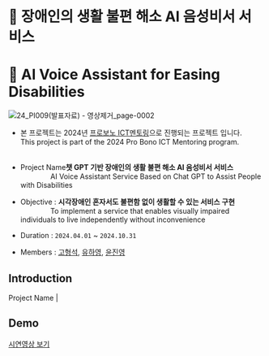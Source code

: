 # 👀 장애인의 생활 불편 해소 AI 음성비서 서비스
# 👀 AI Voice Assistant for Easing Disabilities
![24_PI009(발표자료) - 영상제거_page-0002](https://github.com/user-attachments/assets/5c0cac1b-4d78-4980-ac23-ed5406fe13ca)

- 본 프로젝트는 2024년 [프로보노 ICT멘토링](https://www.hanium.or.kr/portal/index.do)으로 진행되는 프로젝트 입니다.<br>
 This project is part of the 2024 Pro Bono ICT Mentoring program.<br><br>
 
- Project Name**챗 GPT 기반 장애인의 생활 불편 해소 AI 음성비서 서비스**<br>
&nbsp;&nbsp;&nbsp;&nbsp;&nbsp;&nbsp;&nbsp;&nbsp;&nbsp;&nbsp;&nbsp;&nbsp;&nbsp;&nbsp;&nbsp;AI Voice Assistant Service Based on Chat GPT to Assist People with Disabilities<br>
- Objective : **시각장애인 혼자서도 불편함 없이 생활할 수 있는 서비스 구현** <br>
&nbsp;&nbsp;&nbsp;&nbsp;&nbsp;&nbsp;&nbsp;&nbsp;&nbsp;&nbsp;&nbsp;&nbsp;&nbsp;&nbsp;&nbsp;To implement a service that enables visually impaired individuals to live independently without inconvenience<br>
- Duration : `2024.04.01` ~ `2024.10.31` <br>
- Members : [고형석](https://github.com/hyeongseokgo), [유하영](https://github.com/Hayeonggg), [윤진영](https://github.com/jin7369)<br>

## Introduction
Project Name | 

## Demo
[시연영상 보기](https://youtu.be/qjB4XeM9WYE?si=yhnpIZsHjzvN_7i6)






<br><br><br><br><br>
